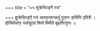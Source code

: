 +++
title = "०५ शुक्रेभिरङ्गै रज"

+++
शु॒क्रेभि॒रङ्गै॒ रज॑ आतत॒न्वान्क्रतुं॑ पुना॒नः क॒विभिः॑ प॒वित्रैः॑ ।  
शो॒चिर्वसा॑नः॒ पर्यायु॑र॒पां श्रियो॑ मिमीते बृह॒तीरनू॑नाः ॥
